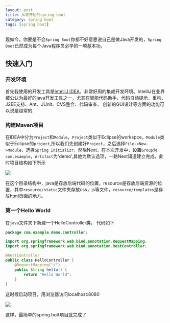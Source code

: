```yaml
---
layout: post
title: 从零开始的spring boot
category: spring boot
tags: [spring boot]
---
```


现如今，你要是不会`Spring Boot`你都不好意思说自己是做Java开发的，`Spring Boot`已然成为每个Java程序员必学的一项基本功。

## 快速入门
### 开发环境
首先我使用的开发工具是[IntelliJ IDEA](http://www.jetbrains.com/idea/download/#section=windows)，非常好用的集成开发环境。IntelliJ在业界被公认为最好的java开发工具之一，尤其在智能代码助手、代码自动提示、重构、J2EE支持、Ant、JUnit、CVS整合、代码审查、 创新的GUI设计等方面的功能可以说是超常的.

### 构建Maven项目
在IDEA中分为`Project`和`Module`，`Project`类似于Eclipse的workspce，`Module`类似于Eclipse的`project`,所以我们先创建好`Project`，之后选择`File->New->Module`，选择`Spring Initializr`，然后Next，在本次开发中，设置`Group`为`com.example`，`Artifact`为'demo',其他为默认选项，一路Next知道建立完成，此时项目结构如下所示

![](https://raw.githubusercontent.com/MGXT/repository/master/spring/92SES887TFXI5.png)

在这个目录结构中，java是存放后端代码的位置，resource是存放后端资源的位置，其中`resource/static`文件夹存放css，js等文件，`resource/templates`是存放html页面的地方。
### 第一个Hello World
在`java`文件夹下新建一个HelloController类，
代码如下
```java
package com.example.demo.controller;

import org.springframework.web.bind.annotation.RequestMapping;
import org.springframework.web.bind.annotation.RestController;

@RestController
public class HelloController {
    @RequestMapping("/")
    public String hello() {
        return "Hello World";
    }
}
```
这时候启动项目，用浏览器访问localhost:8080

![](https://raw.githubusercontent.com/MGXT/repository/master/spring/2FWWDUFDM59R1S.png)

这样，最简单的spring bott项目就完成了
